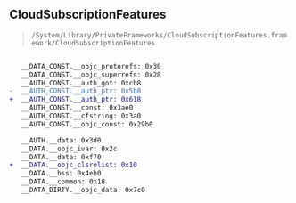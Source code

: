 ## CloudSubscriptionFeatures

> `/System/Library/PrivateFrameworks/CloudSubscriptionFeatures.framework/CloudSubscriptionFeatures`

```diff

   __DATA_CONST.__objc_protorefs: 0x30
   __DATA_CONST.__objc_superrefs: 0x28
   __AUTH_CONST.__auth_got: 0xcb8
-  __AUTH_CONST.__auth_ptr: 0x5b8
+  __AUTH_CONST.__auth_ptr: 0x618
   __AUTH_CONST.__const: 0x3ae0
   __AUTH_CONST.__cfstring: 0x3a0
   __AUTH_CONST.__objc_const: 0x29b0

   __AUTH.__data: 0x3d0
   __DATA.__objc_ivar: 0x2c
   __DATA.__data: 0xf70
+  __DATA.__objc_clsrolist: 0x10
   __DATA.__bss: 0x4eb0
   __DATA.__common: 0x18
   __DATA_DIRTY.__objc_data: 0x7c0

```
